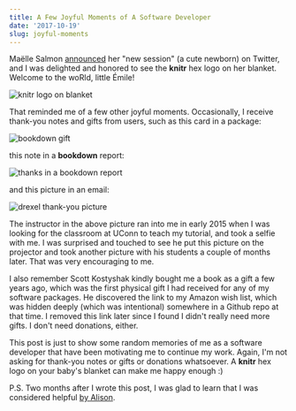 ```yaml
---
title: A Few Joyful Moments of A Software Developer
date: '2017-10-19'
slug: joyful-moments
---
```


Maëlle Salmon [announced](https://twitter.com/ma_salmon/status/920660343063490562) her "new session" (a cute newborn) on Twitter, and I was delighted and honored to see the **knitr** hex logo on her blanket. Welcome to the woRld, little Émile!

![knitr logo on blanket](https://db.yihui.org/images/knitr-blanket.jpg)

That reminded me of a few other joyful moments. Occasionally, I receive thank-you notes and gifts from users, such as this card in a package:

![bookdown gift](https://db.yihui.org/images/bookdown-gift.jpg)

this note in a **bookdown** report:

![thanks in a bookdown report](https://db.yihui.org/images/bookdown-thanks.jpg)

and this picture in an email:

![drexel thank-you picture](https://db.yihui.org/images/drexel-thanks.jpg)

The instructor in the above picture ran into me in early 2015 when I was looking for the classroom at UConn to teach my tutorial, and took a selfie with me. I was surprised and touched to see he put this picture on the projector and took another picture with his students a couple of months later. That was very encouraging to me.

I also remember Scott Kostyshak kindly bought me a book as a gift a few years ago, which was the first physical gift I had received for any of my software packages. He discovered the link to my Amazon wish list, which was hidden deeply (which was intentional) somewhere in a Github repo at that time. I removed this link later since I found I didn't really need more gifts. I don't need donations, either.

This post is just to show some random memories of me as a software developer that have been motivating me to continue my work. Again, I'm not asking for thank-you notes or gifts or donations whatsoever. A **knitr** hex logo on your baby's blanket can make me happy enough :)

P.S. Two months after I wrote this post, I was glad to learn that I was considered helpful [by Alison](https://twitter.com/apreshill/status/939531804935036929).
